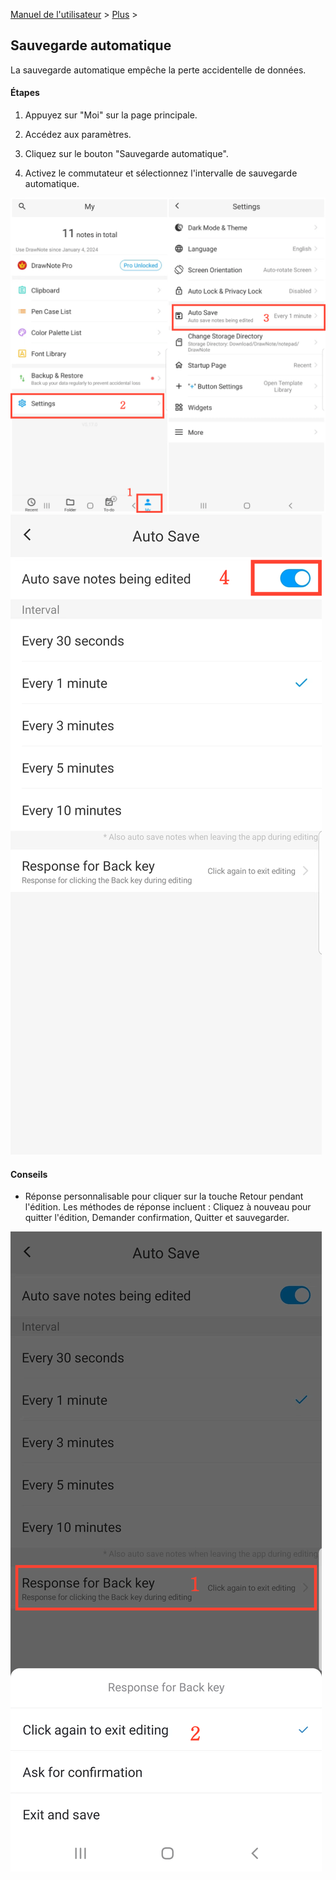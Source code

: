 [Manuel de l'utilisateur](/dragonnest/drawnote/manual/fr) > [Plus](/dragonnest/drawnote/manual/fr/more) >

Sauvegarde automatique
---
La sauvegarde automatique empêche la perte accidentelle de données.

#### Étapes

1. Appuyez sur "Moi" sur la page principale.

2. Accédez aux paramètres.

3. Cliquez sur le bouton "Sauvegarde automatique".

4. Activez le commutateur et sélectionnez l'intervalle de sauvegarde automatique.

![Sauvegarde automatique 1](imgs/autosave.png)
![Sauvegarde automatique 2](imgs/autosave1.png)

#### Conseils
- Réponse personnalisable pour cliquer sur la touche Retour pendant l'édition. Les méthodes de réponse incluent : Cliquez à nouveau pour quitter l'édition, Demander confirmation, Quitter et sauvegarder.

![Sauvegarde automatique 3](imgs/autosave2.png)